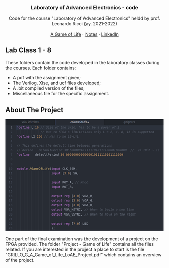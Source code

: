 <br />
<div align="center">

  <h3 align="center">Laboratory of Advanced Electronics - code</h3>

  <p align="center">
    Code for the course "Laboratory of Advanced Electronics" heldd by prof. Leonardo Ricci (ay. 2021-2022)
    <br />
    <br />
    <a href="https://github.com/NerusSkyhigh/LoAE-code/tree/main/Project%20-%20Game%20of%20Life">A Game of Life</a>
    ·
    <a href="https://nerusskyhigh.github.io/LoAE-notes/README.html">Notes</a>
    ·
    <a href="https://www.linkedin.com/in/guglielmo-grillo/">LinkedIn</a>
  </p>
</div>

## Lab Class 1 - 8
These folders contain the code developed in the laboratory classes during the courses. Each folder contains:
- A pdf with the assignment given;
- The Verilog, Xise, and ucf files developed;
- A .bit compiled version of the files;
- Miscellaneous file for the specific assignment.


<!-- ABOUT THE PROJECT -->
## About The Project
![A Game of Life - screenshot](images/screenshot.png)

One part of the final examination was the development of a project on the FPGA provided. The folder "Project - Game of Life" contains all the files related. If you are interested in the project a place to start is the file "GRILLO_G_A_Game_of_Life_LoAE_Project.pdf" which contains an overview of the project.
